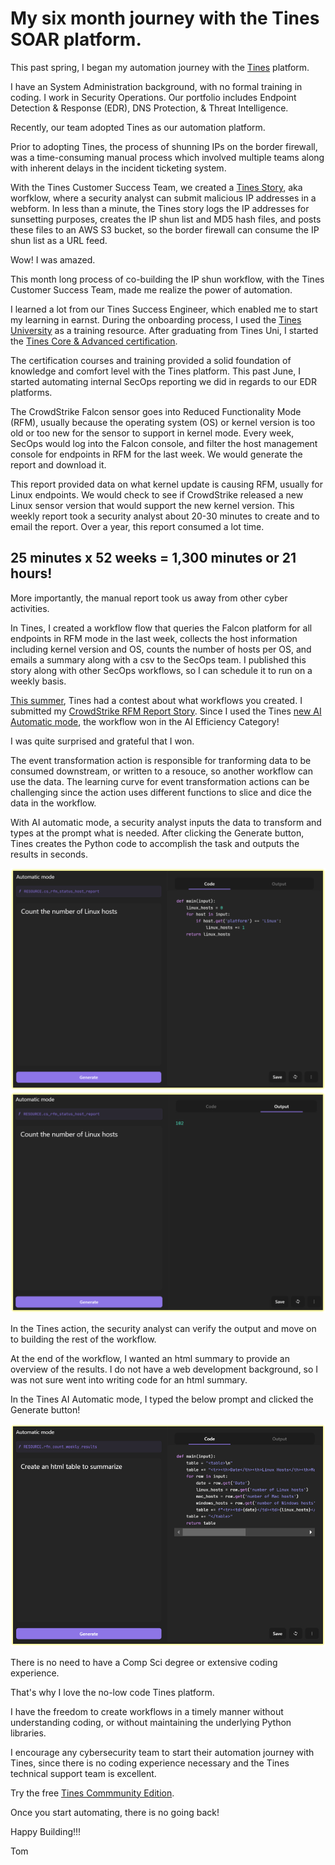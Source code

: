 # My six month journey with the Tines SOAR platform.

This past spring, I began my automation journey with the [Tines](https://tines.com) platform.  

I have an System Administration background, with no formal training in coding. I work in Security Operations.  Our portfolio includes Endpoint Detection & Response (EDR), DNS Protection, & Threat Intelligence. 

Recently, our team adopted Tines as our automation platform.

Prior to adopting Tines, the process of shunning IPs on the border firewall, was a time-consuming manual process which involved multiple teams along with inherent delays in the incident ticketing system.  

With the Tines Customer Success Team, we created a [Tines Story](https://www.tines.com/docs/stories/), aka worfklow, where a security analyst can submit malicious IP addresses in a webform.  In less than a minute, the Tines story logs the IP addresses for sunsetting purposes, creates the IP shun list and MD5 hash files, and posts these files to an AWS S3 bucket, so the border firewall can consume the IP shun list as a URL feed.

Wow! I was amazed.

This month long process of co-building the IP shun workflow, with the Tines Customer Success Team, made me realize the power of automation. 

I learned a lot from our Tines Success Engineer, which enabled me to start my learning in earnst.  During the onboarding process, I used the [Tines University](https://www.tines.com/university/) as a training resource.  After graduating from Tines Uni, I started the [Tines Core & Advanced certification](https://www.tines.com/get-certified/).

The certification courses and training provided a solid foundation of knowledge and comfort level with the Tines platform. This past June, I started automating internal SecOps reporting we did in regards to our EDR platforms. 

The CrowdStrike Falcon sensor goes into Reduced Functionality Mode (RFM), usually because the operating system (OS) or kernel version is too old or too new for the sensor to support in kernel mode.  Every week, SecOps would log into the Falcon console, and filter the host management console for endpoints in RFM for the last week.  We would generate the report and download it.  

This report provided data on what kernel update is causing RFM, usually for Linux endpoints.  We would check to see if CrowdStrike released a new Linux sensor version that would support the new kernel version. This weekly report took a security analyst about 20-30 minutes to create and to email the report. Over a year, this report consumed a lot time.

## 25 minutes x 52 weeks = 1,300 minutes or 21 hours!

More importantly, the manual report took us away from other cyber activities.

In Tines, I created a workflow flow that queries the Falcon platform for all endpoints in RFM mode in the last week, collects the host information including kernel version and OS, counts the number of hosts per OS, and emails a summary along with a csv to the SecOps team.  I published this story along with other SecOps workflows, so I can schedule it to run on a weekly basis.

[This summer](https://www.tines.com/you-did-what-with-tines/summer-2024/), Tines had a contest about what workflows you created. I submitted my [CrowdStrike RFM Report Story](https://www.tines.com/library/stories/1257278/?name=generate-a-crowdstrike-rfm-report-with-ai&redirected-from=%2Fyou-did-what-with-tines%2Fsummer-2024%2F). Since I used the Tines [new AI Automatic mode](https://www.tines.com/docs/actions/types/event-transformation/automatic/), the workflow won in the AI Efficiency Category! 

I was quite surprised and grateful that I won.

The event transformation action is responsible for tranforming data to be consumed downstream, or written to a resouce, so another workflow can use the data.  The learning curve for event transformation actions can be challenging since the action uses different functions to slice and dice the data in the workflow.

With AI automatic mode, a security analyst inputs the data to transform and types at the prompt what is needed. After clicking the Generate button, Tines creates the Python code to accomplish the task and outputs the results in seconds.

<img src="./images/AI-Mode-1.png">

<img src="./images/AI-Mode-2.png">

In the Tines action, the security analyst can verify the output and move on to building the rest of the workflow.

At the end of the workflow, I wanted an html summary to provide an overview of the results.  I do not have a web development background, so I was not sure went into writing code for an html summary.

In the Tines AI Automatic mode, I typed the below prompt and clicked the Generate button!

<img src="./images/AI-Mode-3.png">

There is no need to have a Comp Sci degree or extensive coding experience. 

That's why I love the no-low code Tines platform. 

I have the freedom to create workflows in a timely manner without understanding coding, or without maintaining the underlying Python libraries.

I encourage any cybersecurity team to start their automation journey with Tines, since there is no coding experience necessary and the Tines technical support team is excellent.

Try the free [Tines Commmunity Edition](https://www.tines.com/pricing/).

Once you start automating, there is no going back!

Happy Building!!!

Tom

